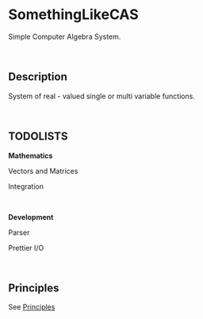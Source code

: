 # SomethingLikeCAS

Simple Computer Algebra System.

<br>

## Description

System of real - valued single or multi variable functions.

<br>


## TODOLISTS

**Mathematics**

Vectors and Matrices

Integration

<br>

 
**Development**
 
Parser

Prettier I/O

<br>

## Principles

See [Principles](./imgs/Principles.md)

<br>


